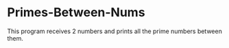 # Primes-Between-Nums
This program receives 2 numbers and prints all the prime numbers between them.

